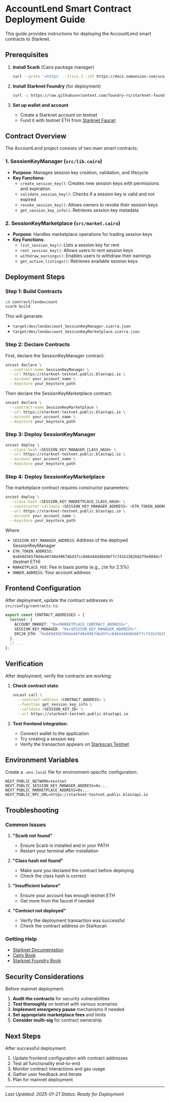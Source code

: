 # AccountLend Smart Contract Deployment Guide

This guide provides instructions for deploying the AccountLend smart contracts to Starknet.

## Prerequisites

1. **Install Scarb** (Cairo package manager)
   ```bash
   curl --proto '=https' --tlsv1.2 -sSf https://docs.swmansion.com/scarb/install.sh | sh
   ```

2. **Install Starknet Foundry** (for deployment)
   ```bash
   curl -L https://raw.githubusercontent.com/foundry-rs/starknet-foundry/master/scripts/install.sh | sh
   ```

3. **Set up wallet and account**
   - Create a Starknet account on testnet
   - Fund it with testnet ETH from [Starknet Faucet](https://faucet.goerli.starknet.io/)

## Contract Overview

The AccountLend project consists of two main smart contracts:

### 1. SessionKeyManager (`src/lib.cairo`)
- **Purpose**: Manages session key creation, validation, and lifecycle
- **Key Functions**:
  - `create_session_key()`: Creates new session keys with permissions and expiration
  - `validate_session_key()`: Checks if a session key is valid and not expired
  - `revoke_session_key()`: Allows owners to revoke their session keys
  - `get_session_key_info()`: Retrieves session key metadata

### 2. SessionKeyMarketplace (`src/market.cairo`)
- **Purpose**: Handles marketplace operations for trading session keys
- **Key Functions**:
  - `list_session_key()`: Lists a session key for rent
  - `rent_session_key()`: Allows users to rent session keys
  - `withdraw_earnings()`: Enables users to withdraw their earnings
  - `get_active_listings()`: Retrieves available session keys

## Deployment Steps

### Step 1: Build Contracts

```bash
cd contract/lendaccount
scarb build
```

This will generate:
- `target/dev/lendaccount_SessionKeyManager.sierra.json`
- `target/dev/lendaccount_SessionKeyMarketplace.sierra.json`

### Step 2: Declare Contracts

First, declare the SessionKeyManager contract:

```bash
sncast declare \
  --contract-name SessionKeyManager \
  --url https://starknet-testnet.public.blastapi.io \
  --account your_account_name \
  --keystore your_keystore_path
```

Then declare the SessionKeyMarketplace contract:

```bash
sncast declare \
  --contract-name SessionKeyMarketplace \
  --url https://starknet-testnet.public.blastapi.io \
  --account your_account_name \
  --keystore your_keystore_path
```

### Step 3: Deploy SessionKeyManager

```bash
sncast deploy \
  --class-hash <SESSION_KEY_MANAGER_CLASS_HASH> \
  --url https://starknet-testnet.public.blastapi.io \
  --account your_account_name \
  --keystore your_keystore_path
```

### Step 4: Deploy SessionKeyMarketplace

The marketplace contract requires constructor parameters:

```bash
sncast deploy \
  --class-hash <SESSION_KEY_MARKETPLACE_CLASS_HASH> \
  --constructor-calldata <SESSION_KEY_MANAGER_ADDRESS> <ETH_TOKEN_ADDRESS> <MARKETPLACE_FEE> <OWNER_ADDRESS> \
  --url https://starknet-testnet.public.blastapi.io \
  --account your_account_name \
  --keystore your_keystore_path
```

Where:
- `SESSION_KEY_MANAGER_ADDRESS`: Address of the deployed SessionKeyManager
- `ETH_TOKEN_ADDRESS`: `0x049d36570d4e46f48e99674bd3fcc84644ddd6b96f7c741b1562b82f9e004dc7` (testnet ETH)
- `MARKETPLACE_FEE`: Fee in basis points (e.g., `250` for 2.5%)
- `OWNER_ADDRESS`: Your account address

## Frontend Configuration

After deployment, update the contract addresses in `src/config/contracts.ts`:

```typescript
export const CONTRACT_ADDRESSES = {
  testnet: {
    ACCOUNT_MARKET: "0x<MARKETPLACE_CONTRACT_ADDRESS>",
    SESSION_KEY_MANAGER: "0x<SESSION_KEY_MANAGER_ADDRESS>",
    ERC20_ETH: "0x049d36570d4e46f48e99674bd3fcc84644ddd6b96f7c741b1562b82f9e004dc7",
  },
  // ...
};
```

## Verification

After deployment, verify the contracts are working:

1. **Check contract state**:
   ```bash
   sncast call \
     --contract-address <CONTRACT_ADDRESS> \
     --function get_session_key_info \
     --calldata <SESSION_KEY_ID> \
     --url https://starknet-testnet.public.blastapi.io
   ```

2. **Test frontend integration**:
   - Connect wallet to the application
   - Try creating a session key
   - Verify the transaction appears on [Starkscan Testnet](https://testnet.starkscan.co/)

## Environment Variables

Create a `.env.local` file for environment-specific configuration:

```env
NEXT_PUBLIC_NETWORK=testnet
NEXT_PUBLIC_SESSION_KEY_MANAGER_ADDRESS=0x...
NEXT_PUBLIC_MARKETPLACE_ADDRESS=0x...
NEXT_PUBLIC_RPC_URL=https://starknet-testnet.public.blastapi.io
```

## Troubleshooting

### Common Issues

1. **"Scarb not found"**
   - Ensure Scarb is installed and in your PATH
   - Restart your terminal after installation

2. **"Class hash not found"**
   - Make sure you declared the contract before deploying
   - Check the class hash is correct

3. **"Insufficient balance"**
   - Ensure your account has enough testnet ETH
   - Get more from the faucet if needed

4. **"Contract not deployed"**
   - Verify the deployment transaction was successful
   - Check the contract address on Starkscan

### Getting Help

- [Starknet Documentation](https://docs.starknet.io/)
- [Cairo Book](https://book.cairo-lang.org/)
- [Starknet Foundry Book](https://foundry-rs.github.io/starknet-foundry/)

## Security Considerations

Before mainnet deployment:

1. **Audit the contracts** for security vulnerabilities
2. **Test thoroughly** on testnet with various scenarios
3. **Implement emergency pause** mechanisms if needed
4. **Set appropriate marketplace fees** and limits
5. **Consider multi-sig** for contract ownership

## Next Steps

After successful deployment:

1. Update frontend configuration with contract addresses
2. Test all functionality end-to-end
3. Monitor contract interactions and gas usage
4. Gather user feedback and iterate
5. Plan for mainnet deployment

---

*Last Updated: 2025-01-21*
*Status: Ready for Deployment*

